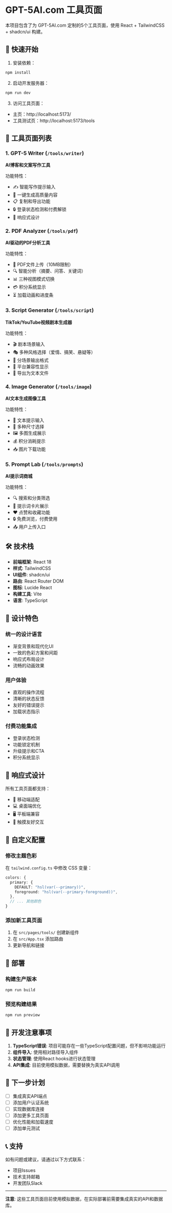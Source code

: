 # GPT-5AI.com 工具页面

本项目包含了为 GPT-5AI.com 定制的5个工具页面，使用 React + TailwindCSS + shadcn/ui 构建。

## 🚀 快速开始

1. 安装依赖：
```bash
npm install
```

2. 启动开发服务器：
```bash
npm run dev
```

3. 访问工具页面：
- 主页：http://localhost:5173/
- 工具测试页：http://localhost:5173/tools

## 📁 工具页面列表

### 1. GPT-5 Writer (`/tools/writer`)
**AI博客和文案写作工具**

功能特性：
- ✍️ 智能写作提示输入
- 🎯 一键生成高质量内容
- 📋 复制和导出功能
- 🔒 登录状态检测和付费解锁
- 📱 响应式设计

### 2. PDF Analyzer (`/tools/pdf`)
**AI驱动的PDF分析工具**

功能特性：
- 📄 PDF文件上传（10MB限制）
- 🔍 智能分析（摘要、问答、关键词）
- 📊 三种视图模式切换
- 💳 积分系统显示
- ⏳ 加载动画和进度条

### 3. Script Generator (`/tools/script`)
**TikTok/YouTube视频剧本生成器**

功能特性：
- 🎬 剧本场景输入
- 🎭 多种风格选择（爱情、搞笑、悬疑等）
- 📝 分场景输出格式
- 📱 平台兼容性显示
- 💾 导出为文本文件

### 4. Image Generator (`/tools/image`)
**AI文本生成图像工具**

功能特性：
- 🎨 文本提示输入
- 📐 多种尺寸选择
- 🖼️ 多图生成展示
- 💰 积分消耗提示
- 📥 图片下载功能

### 5. Prompt Lab (`/tools/prompts`)
**AI提示词商城**

功能特性：
- 🔍 搜索和分类筛选
- 💎 提示词卡片展示
- ❤️ 点赞和收藏功能
- 🔒 免费浏览，付费使用
- 📤 用户上传入口

## 🛠️ 技术栈

- **前端框架**: React 18
- **样式**: TailwindCSS
- **UI组件**: shadcn/ui
- **路由**: React Router DOM
- **图标**: Lucide React
- **构建工具**: Vite
- **语言**: TypeScript

## 🎨 设计特色

### 统一的设计语言
- 渐变背景和现代化UI
- 一致的色彩方案和间距
- 响应式布局设计
- 流畅的动画效果

### 用户体验
- 直观的操作流程
- 清晰的状态反馈
- 友好的错误提示
- 加载状态指示

### 付费功能集成
- 登录状态检测
- 功能锁定机制
- 升级提示和CTA
- 积分系统显示

## 📱 响应式设计

所有工具页面都支持：
- 📱 移动端适配
- 💻 桌面端优化
- 🖥️ 平板端兼容
- 🎯 触摸友好交互

## 🔧 自定义配置

### 修改主题色彩
在 `tailwind.config.ts` 中修改 CSS 变量：
```typescript
colors: {
  primary: {
    DEFAULT: "hsl(var(--primary))",
    foreground: "hsl(var(--primary-foreground))",
  },
  // ... 其他颜色
}
```

### 添加新工具页面
1. 在 `src/pages/tools/` 创建新组件
2. 在 `src/App.tsx` 添加路由
3. 更新导航和链接

## 🚀 部署

### 构建生产版本
```bash
npm run build
```

### 预览构建结果
```bash
npm run preview
```

## 📝 开发注意事项

1. **TypeScript错误**: 项目可能存在一些TypeScript配置问题，但不影响功能运行
2. **组件导入**: 使用相对路径导入组件
3. **状态管理**: 使用React hooks进行状态管理
4. **API集成**: 目前使用模拟数据，需要替换为真实API调用

## 🎯 下一步计划

- [ ] 集成真实API端点
- [ ] 添加用户认证系统
- [ ] 实现数据库连接
- [ ] 添加更多工具页面
- [ ] 优化性能和加载速度
- [ ] 添加单元测试

## 📞 支持

如有问题或建议，请通过以下方式联系：
- 项目Issues
- 技术支持邮箱
- 开发团队Slack

---

**注意**: 这些工具页面目前使用模拟数据，在实际部署前需要集成真实的API和数据库。 